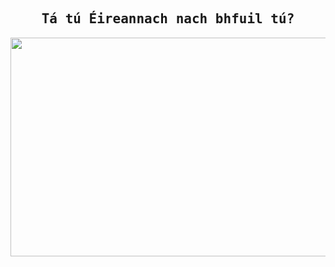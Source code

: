 
 <kbd> 
 <br> 
<h2 align="center">Tá tú Éireannach nach bhfuil tú?</h2>




  <p align="center"> 
     <kbd>
<img height="350px" width="800px" src="https://media4.giphy.com/media/OVtqvymKkkcTu/giphy.gif?cid=ecf05e47cxwaeqws52b2mlqceoewhgb59lz5vatjwp4h71hu&rid=giphy.gif&ct=g" align = "center"/>
     </kbd>
</p>
 </kbd>
